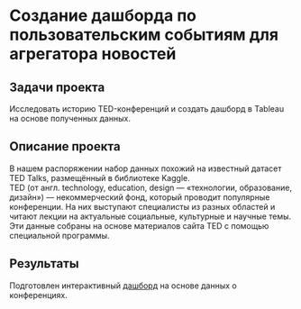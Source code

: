 # Создание дашборда по пользовательским событиям для агрегатора новостей

## Задачи проекта
Исследовать историю TED-конференций и создать дашборд в Tableau на основе полученных данных.

## Описание проекта 
В нашем распоряжении набор данных похожий на известный датасет TED Talks, размещённый в библиотеке Kaggle.\
TED (от англ. technology, education, design — «технологии, образование, дизайн») — некоммерческий фонд, который проводит популярные конференции. 
На них выступают специалисты из разных областей и читают лекции на актуальные социальные, культурные и научные темы.\
Эти данные собраны на основе материалов сайта TED с помощью специальной программы.

## Результаты 
Подготовлен интерактивный [дашборд](https://public.tableau.com/app/profile/nata.soroka/viz/TED_17072257175820/sheet14_1) на основе данных о конференциях.


